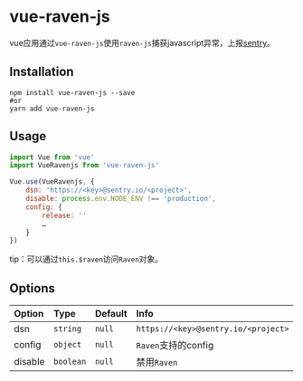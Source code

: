 # vue-raven-js
vue应用通过`vue-raven-js`使用`raven-js`捕获javascript异常，上报[sentry](https://docs.sentry.io)。

## Installation
```
npm install vue-raven-js --save
#or
yarn add vue-raven-js
```

## Usage
```js
import Vue from 'vue'
import VueRavenjs from 'vue-raven-js'

Vue.use(VueRavenjs, {
    dsn: 'https://<key>@sentry.io/<project>',
    disable: process.env.NODE_ENV !== 'production',
    config: {
        release: ''
        …
    }
})
```
tip：可以通过`this.$raven`访问`Raven`对象。

## Options
|Option|Type|Default|Info|
|:---|:---|:---|:---|
|dsn|`string`|`null`|`https://<key>@sentry.io/<project>`|
|config|`object`|`null`|`Raven`支持的config|
|disable|`boolean`|`null`|禁用`Raven`|
